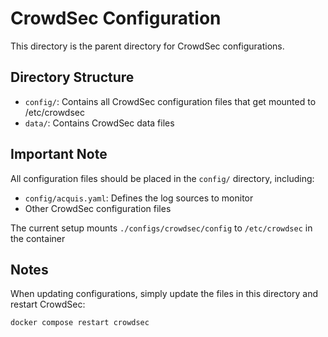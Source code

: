 # CrowdSec Configuration

This directory is the parent directory for CrowdSec configurations.

## Directory Structure

- `config/`: Contains all CrowdSec configuration files that get mounted to /etc/crowdsec
- `data/`: Contains CrowdSec data files

## Important Note

All configuration files should be placed in the `config/` directory, including:
- `config/acquis.yaml`: Defines the log sources to monitor
- Other CrowdSec configuration files

The current setup mounts `./configs/crowdsec/config` to `/etc/crowdsec` in the container

## Notes

When updating configurations, simply update the files in this directory and restart CrowdSec:

```bash
docker compose restart crowdsec
```
